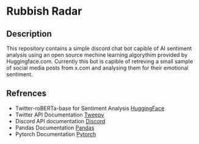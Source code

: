 # Rubbish Radar

## Description
This repository contains a simple discord chat bot capible of AI sentiment analysis using an open source mechine learning algorythim provided by Huggingface.com. Currently this bot is capible of retreving a small sample of social media posts from x.com and analysing them for their emotional sentiment.

## Refrences
- Twitter-roBERTa-base for Sentiment Analysis [HuggingFace](https://huggingface.co/cardiffnlp/twitter-roberta-base-sentiment)
- Twitter API Documentation [Tweepy](https://docs.tweepy.org/en/stable/)
- Discord API documentation [Discord](https://discordpy.readthedocs.io/en/stable/)
- Pandas Documentation [Pandas](https://pandas.pydata.org/docs/)
- Pytorch Documentation [Pytorch](https://pytorch.org/docs/stable/index.html)




